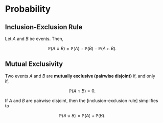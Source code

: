 # Probability

## Inclusion-Exclusion Rule

Let $A$ and $B$ be events. Then,

$$
\mathbb{P}(A \cup B) = \mathbb{P}(A) + \mathbb{P}(B) - \mathbb{P}(A \cap B).
$$
 
## Mutual Exclusivity

Two events $A$ and $B$ are **mutually exclusive (pairwise disjoint)** if, and only if,

$$
\mathbb{P}(A \cap B) = 0.
$$

If $A$ and $B$ are pairwise disjoint, then the [inclusion-exclusion rule] simplifies to

$$
\mathbb{P}(A \cup B) = \mathbb{P}(A) + \mathbb{P}(B).
$$